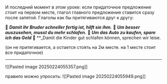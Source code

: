 И последний момент в этом уроке: если придаточное предложение стоит на первом месте, глагол главного предложения ставится сразу после запятой. Глаголы как бы притягиваются друг к другу:

 **_Damit ihr Bruder schneller fertig ist, hilft sie ihm._**
 **_Um besser auszusehen, musst du mehr schlafen._**
 **_Um das Auto zu kaufen, spare ich das Geld_**
 **_Damit die Kinder gut schlafen können, sprechen wir leise.


(он не притягивается, а остается стоять на 2м месте. на 1 месте стоит все придаточное)


----
![[Pasted image 20250224055357.png]]

правило можно упросить: 
![[Pasted image 20250224055949.png]]
